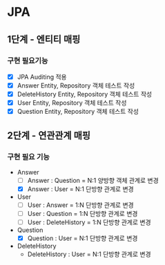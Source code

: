 
# JPA

## 1단계 - 엔티티 매핑
### 구현 필요기능
- [x] JPA Auditing 적용
- [x] Answer Entity, Repository 객체 테스트 작성
- [x] DeleteHistory Entity, Repository 객체 테스트 작성
- [x] User Entity, Repository 객체 테스트 작성
- [x] Question Entity, Repository 객체 테스트 작성
 
## 2단계 - 연관관계 매핑
### 구현 필요 기능
- Answer
  - [ ] Answer : Question = N:1 양방향 객체 관계로 변경
  - [x] Answer : User = N:1 단방향 관계로 변경
- User
  - [ ] User : Answer = 1:N 단방향 관계로 변경
  - [ ] User : Question = 1:N 단방향 관계로 변경
  - [ ] User : DeleteHistory = 1:N 단방향 관계로 변경
- Question
  - [x] Question : User = N:1 단방향 관계로 변경
- DeleteHistory
  - DeleteHistory : User = N:1 단방향 관계로 변경